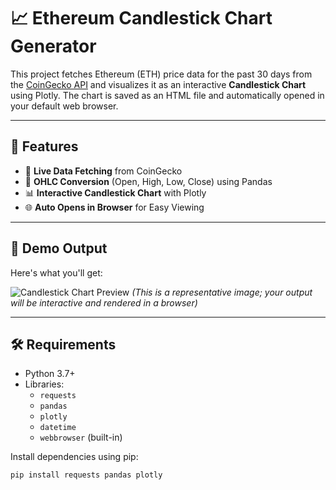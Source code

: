 # 📈 Ethereum Candlestick Chart Generator

This project fetches Ethereum (ETH) price data for the past 30 days from the [CoinGecko API](https://www.coingecko.com/en/api) and visualizes it as an interactive **Candlestick Chart** using Plotly. The chart is saved as an HTML file and automatically opened in your default web browser.

---

## 🔧 Features

- 📡 **Live Data Fetching** from CoinGecko
- 🔄 **OHLC Conversion** (Open, High, Low, Close) using Pandas
- 📊 **Interactive Candlestick Chart** with Plotly
- 🌐 **Auto Opens in Browser** for Easy Viewing

---

## 🧪 Demo Output

Here's what you'll get:

![Candlestick Chart Preview](https://www.google.com/url?sa=i&url=https%3A%2F%2Fwww.vecteezy.com%2Ffree-vector%2Fcandlestick-graph&psig=AOvVaw2bjyFkYOuRakCn_9co6Vcx&ust=1748432543453000&source=images&cd=vfe&opi=89978449&ved=0CBEQjRxqFwoTCIij0sTKw40DFQAAAAAdAAAAABAQ)
*(This is a representative image; your output will be interactive and rendered in a browser)*

---

## 🛠️ Requirements

- Python 3.7+
- Libraries:
  - `requests`
  - `pandas`
  - `plotly`
  - `datetime`
  - `webbrowser` (built-in)

Install dependencies using pip:

```bash
pip install requests pandas plotly
